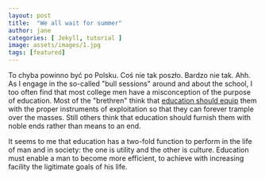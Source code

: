 ```yaml
---
layout: post
title:  "We all wait for summer"
author: jane
categories: [ Jekyll, tutorial ]
image: assets/images/1.jpg
tags: [featured]
---
```

To chyba powinno być po Polsku. Coś nie tak poszło. Bardzo nie tak. Ahh. As I engage in the so-called "bull sessions" around and about the school, I too often find that most college men have a misconception of the purpose of education. Most of the "brethren" think that <a href="#">education should equip</a> them with the proper instruments of exploitation so that they can forever trample over the masses. Still others think that education should furnish them with noble ends rather than means to an end.

It seems to me that education has a two-fold function to perform in the life of man and in society: the one is utility and the other is culture. Education must enable a man to become more efficient, to achieve with increasing facility the ligitimate goals of his life.
